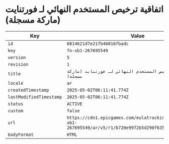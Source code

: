 # اتفاقية ترخيص المستخدم النهائي لـ فورتنايت (ماركة مسجلة)

| Key | Value |
| --- | ----- |
| `id` | `6814621d7e21fb46016fbadc` |
| `key` | `fn-xb1-267695549` |
| `version` | `5` |
| `revision` | `1` |
| `title` | `اتفاقية ترخيص المستخدم النهائي لـ فورتنايت (ماركة مسجلة)` |
| `locale` | `ar` |
| `createdTimestamp` | `2025-05-02T06:11:41.774Z` |
| `lastModifiedTimestamp` | `2025-05-02T06:11:41.774Z` |
| `status` | `ACTIVE` |
| `custom` | `false` |
| `url` | `https://cdn1.epicgames.com/eulatracking-download/fn-xb1-267695549/ar/v5/r1/b720e9972b5d290f635da4c88eb3f478.pdf` |
| `bodyFormat` | `HTML` |
